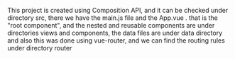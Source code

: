 This project is created using Composition API, and it can be checked under directory src, there we have the main.js file and the App.vue . that is the "root component", and the nested and reusable components are under  directories views and components, the data files are under data directory and also this was done using vue-router, and we can find the routing rules under directory router
